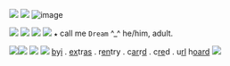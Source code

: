 ![](https://camo.githubusercontent.com/71934cfbfc803a11ba102876aeba05d670f5b5ca45ef52bd8c1d5f33b2d13c2c/68747470733a2f2f63646e2e646973636f72646170702e636f6d2f6174746163686d656e74732f313032333131303630363237363030313739322f313035313133363135333335343531343538322f70726f6e6f756e735f312e706e67) ![](https://camo.githubusercontent.com/71934cfbfc803a11ba102876aeba05d670f5b5ca45ef52bd8c1d5f33b2d13c2c/68747470733a2f2f63646e2e646973636f72646170702e636f6d2f6174746163686d656e74732f313032333131303630363237363030313739322f313035313133363135333335343531343538322f70726f6e6f756e735f312e706e67)   ![image](https://user-images.githubusercontent.com/120639690/209561922-40ef826f-a25f-498b-9250-ebaea0d88c38.png)

![](https://camo.githubusercontent.com/71934cfbfc803a11ba102876aeba05d670f5b5ca45ef52bd8c1d5f33b2d13c2c/68747470733a2f2f63646e2e646973636f72646170702e636f6d2f6174746163686d656e74732f313032333131303630363237363030313739322f313035313133363135333335343531343538322f70726f6e6f756e735f312e706e67) ![](https://camo.githubusercontent.com/71934cfbfc803a11ba102876aeba05d670f5b5ca45ef52bd8c1d5f33b2d13c2c/68747470733a2f2f63646e2e646973636f72646170702e636f6d2f6174746163686d656e74732f313032333131303630363237363030313739322f313035313133363135333335343531343538322f70726f6e6f756e735f312e706e67) ![](https://camo.githubusercontent.com/71934cfbfc803a11ba102876aeba05d670f5b5ca45ef52bd8c1d5f33b2d13c2c/68747470733a2f2f63646e2e646973636f72646170702e636f6d2f6174746163686d656e74732f313032333131303630363237363030313739322f313035313133363135333335343531343538322f70726f6e6f756e735f312e706e67) ![](https://i.imgur.com/ryvica6.gif) `★`  call me `Dream` ^_^ he/him, adult.


![](https://camo.githubusercontent.com/71934cfbfc803a11ba102876aeba05d670f5b5ca45ef52bd8c1d5f33b2d13c2c/68747470733a2f2f63646e2e646973636f72646170702e636f6d2f6174746163686d656e74732f313032333131303630363237363030313739322f313035313133363135333335343531343538322f70726f6e6f756e735f312e706e67)![](https://camo.githubusercontent.com/71934cfbfc803a11ba102876aeba05d670f5b5ca45ef52bd8c1d5f33b2d13c2c/68747470733a2f2f63646e2e646973636f72646170702e636f6d2f6174746163686d656e74732f313032333131303630363237363030313739322f313035313133363135333335343531343538322f70726f6e6f756e735f312e706e67) ![](https://camo.githubusercontent.com/71934cfbfc803a11ba102876aeba05d670f5b5ca45ef52bd8c1d5f33b2d13c2c/68747470733a2f2f63646e2e646973636f72646170702e636f6d2f6174746163686d656e74732f313032333131303630363237363030313739322f313035313133363135333335343531343538322f70726f6e6f756e735f312e706e67) ![](https://camo.githubusercontent.com/71934cfbfc803a11ba102876aeba05d670f5b5ca45ef52bd8c1d5f33b2d13c2c/68747470733a2f2f63646e2e646973636f72646170702e636f6d2f6174746163686d656e74732f313032333131303630363237363030313739322f313035313133363135333335343531343538322f70726f6e6f756e735f312e706e67)  [b](http://txti.es/frat)y[i](http://txti.es/frat) . [ex](http://txti.es/lsolate)tr[as](http://txti.es/lsolate) . r[en](https://rentry.co/dreem)try . c[ar](https://dreamwastaken.drr.ac/)r[d](https://dreamwastaken.drr.ac/) . c[re](https://twitter.com/catmunches/status/1459635169997082633/photo/1)d . u[rl](https://rentry.co/cigbreak) h[oard](https://rentry.co/cigbreak) ![](https://xyz.crd.co/assets/images/gallery01/d3d3f16f.gif?v=869c86e4)


                              
